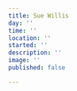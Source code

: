 ```yaml
---
title: Sue Willis
day: ''
time: ''
location: ''
started: ''
description: ''
image: ''
published: false

---
```

